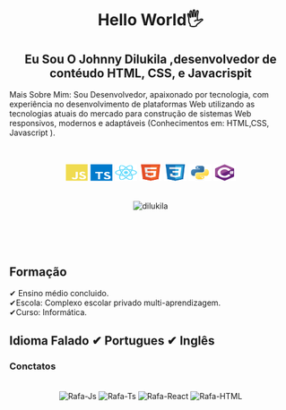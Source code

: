 <h1 align="center">Hello World🖐️</h1>
<h2 align="center">Eu Sou O Johnny Dilukila ,desenvolvedor de contéudo HTML, CSS, e Javacrispit  </h2>
<p>Mais Sobre Mim: Sou Desenvolvedor, apaixonado por tecnologia, com experiência no desenvolvimento de plataformas Web utilizando as tecnologias atuais do mercado para construção de sistemas Web responsivos, modernos e adaptáveis (Conhecimentos em: HTML,CSS, Javascript ).</p> <br>

<div align="center" style="display: inline_block"><br>
  <img align="center" alt="Rafa-Js" height="30" width="40" src="https://raw.githubusercontent.com/devicons/devicon/master/icons/javascript/javascript-plain.svg">
  <img align="center" alt="Rafa-Ts" height="30" width="40" src="https://raw.githubusercontent.com/devicons/devicon/master/icons/typescript/typescript-plain.svg">
  <img align="center" alt="Rafa-React" height="30" width="40" src="https://raw.githubusercontent.com/devicons/devicon/master/icons/react/react-original.svg">
  <img align="center" alt="Rafa-HTML" height="30" width="40" src="https://raw.githubusercontent.com/devicons/devicon/master/icons/html5/html5-original.svg">
  <img align="center" alt="Rafa-CSS" height="30" width="40" src="https://raw.githubusercontent.com/devicons/devicon/master/icons/css3/css3-original.svg">
  <img align="center" alt="Rafa-Python" height="30" width="40" src="https://raw.githubusercontent.com/devicons/devicon/master/icons/python/python-original.svg">
  <img align="center" alt="Rafa-Csharp" height="30" width="40" src="https://raw.githubusercontent.com/devicons/devicon/master/icons/csharp/csharp-original.svg">
</div><br><br>

<div  align="center" ><img align="center" alt="dilukila" height="300" width="600" src="https://github.com/Johnnydilukila/Johnnydilukila/assets/163668319/a4aea5ac-1f46-41e3-9c42-ddc7bfcf50cd">
  </div><br><br><br><br>
  <h2>Formação</h2>
  <p>✔ Ensino médio concluido. <br>
✔Escola: Complexo escolar privado multi-aprendizagem. <br>
✔Curso: Informática. <br></p>
<h2>Idioma Falado
✔ Portugues
✔ Inglês
<h3>Conctatos</h3>
<div align="center" style="display: inline_block"><br>
  <img align="center" alt="Rafa-Js" height="30" width="40" src="https://github.com/Johnnydilukila/Johnnydilukila/assets/163668319/85011942-a486-481b-84e7-bf72afb5e9f6)">
  <img align="center" alt="Rafa-Ts" height="30" width="40" src="https://github.com/Johnnydilukila/Johnnydilukila/assets/163668319/7886135a-39f3-4cad-8163-cba76e3b02b8)">
  <img align="center" alt="Rafa-React" height="30" width="40" src="https://github.com/Johnnydilukila/Johnnydilukila/assets/163668319/900c93f5-fe7c-4a21-89ad-430968659285)">
  <img align="center" alt="Rafa-HTML" height="30" width="40" src="https://github.com/Johnnydilukila/Johnnydilukila/assets/163668319/35c4adc8-f897-4347-8139-0c97aeee62f8)">
  </div>






  


 





                           




